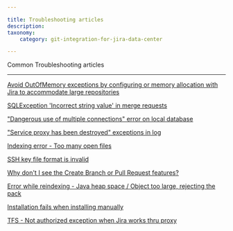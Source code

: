 ```yaml
---

title: Troubleshooting articles
description:
taxonomy:
    category: git-integration-for-jira-data-center

---
```

Common Troubleshooting articles

* * *
 [Avoid OutOfMemory exceptions by configuring or memory allocation with Jira to accommodate large repositories](/git-integration-for-jira-self-managed/avoid-outofmemory-exceptions-by-configuring-or-memory-allocation-with-jira-to-accommodate-large-repositories-gij-self-managed)

[SQLException 'Incorrect string value' in merge requests](/git-integration-for-jira-self-managed/sqlexception-incorrect-string-value-in-merge-requests-gij-self-managed)

["Dangerous use of multiple connections" error on local database](/git-integration-for-jira-self-managed/dangerous-use-of-multiple-connections-error-on-local-database-gij-self-managed)

["Service proxy has been destroyed" exceptions in log](/git-integration-for-jira-self-managed/service-proxy-has-been-destroyed-exceptions-in-log-gij-self-managed)

[Indexing error - Too many open files](/git-integration-for-jira-self-managed/indexing-error-too-many-open-files-gij-self-managed)

[SSH key file format is invalid](/git-integration-for-jira-self-managed/ssh-key-file-format-is-invalid-gij-self-managed)

[Why don't I see the Create Branch or Pull Request features?](/git-integration-for-jira-self-managed/why-dont-i-see-the-create-branch-or-pull-request-features-gij-self-managed)

[Error while reindexing - Java heap space / Object too large, rejecting the pack](/git-integration-for-jira-self-managed/error-while-reindexing-java-heap-space-object-too-large-rejecting-the-pack-gij-self-managed)

[Installation fails when installing manually](/git-integration-for-jira-self-managed/installation-fails-when-installing-manually-gij-self-managed)

[TFS - Not authorized exception when Jira works thru proxy](/git-integration-for-jira-self-managed/tfs-not-authorized-exception-when-jira-works-thru-proxy-gij-self-managed)